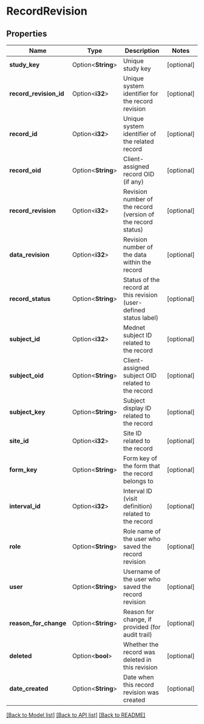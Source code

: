 # RecordRevision

## Properties

Name | Type | Description | Notes
------------ | ------------- | ------------- | -------------
**study_key** | Option<**String**> | Unique study key | [optional]
**record_revision_id** | Option<**i32**> | Unique system identifier for the record revision | [optional]
**record_id** | Option<**i32**> | Unique system identifier of the related record | [optional]
**record_oid** | Option<**String**> | Client-assigned record OID (if any) | [optional]
**record_revision** | Option<**i32**> | Revision number of the record (version of the record status) | [optional]
**data_revision** | Option<**i32**> | Revision number of the data within the record | [optional]
**record_status** | Option<**String**> | Status of the record at this revision (user-defined status label) | [optional]
**subject_id** | Option<**i32**> | Mednet subject ID related to the record | [optional]
**subject_oid** | Option<**String**> | Client-assigned subject OID related to the record | [optional]
**subject_key** | Option<**String**> | Subject display ID related to the record | [optional]
**site_id** | Option<**i32**> | Site ID related to the record | [optional]
**form_key** | Option<**String**> | Form key of the form that the record belongs to | [optional]
**interval_id** | Option<**i32**> | Interval ID (visit definition) related to the record | [optional]
**role** | Option<**String**> | Role name of the user who saved the record revision | [optional]
**user** | Option<**String**> | Username of the user who saved the record revision | [optional]
**reason_for_change** | Option<**String**> | Reason for change, if provided (for audit trail) | [optional]
**deleted** | Option<**bool**> | Whether the record was deleted in this revision | [optional]
**date_created** | Option<**String**> | Date when this record revision was created | [optional]

[[Back to Model list]](../README.md#documentation-for-models) [[Back to API list]](../README.md#documentation-for-api-endpoints) [[Back to README]](../README.md)


